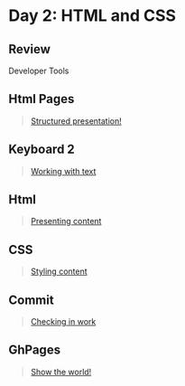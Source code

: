 Day 2: HTML and CSS
===

## Review

Developer Tools

## Html Pages

> [Structured presentation!](html-pages.md)

## Keyboard 2

> [Working with text](keyboard.md)

## Html

> [Presenting content](html.md)

## CSS

> [Styling content](css.md)

## Commit

> [Checking in work](../commit.md)

## GhPages

> [Show the world!](gh-pages.md)
